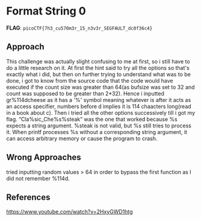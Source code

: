 # Format String 0

**FLAG**: `picoCTF{7h3_cu570m3r_15_n3v3r_SEGFAULT_dc0f36c4}`

## Approach
This challenge was actually slight confusing to me at first, so i still have to do a little research on it. At first the hint said to try all the options so that's exactly what i did, but then on further trying to understand what was to be done, i got to know from the source code that the code would have executed if the count size was greater than 64(as bufsize was set to 32 and count was supposed to be greater than 2*32). Hence i inputted gr%114dcheese as it has a '%' symbol meaning whatever is after it acts as an access specifier, numbers before d implies it is 114 chaacters long(read in a book about c). 
Then i tried all the other options successively till i got my flag. 
“Cla%sic_Che%s%steak” was the one that worked because %s expects a string argument. %steak is not valid, but %s still tries to process it. When printf processes %s without a corresponding string argument, it can access arbitrary memory or cause the program to crash.

##

## Wrong Approaches
tried inputting random values > 64 in order to bypass the first function as I did not remember %114d.
##

## References
https://www.youtube.com/watch?v=2HxyGWD1htg
##

#